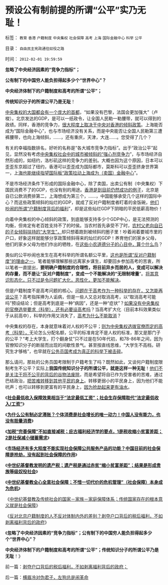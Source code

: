 # 预设公有制前提的所谓“公平”实乃无耻！

标签： `教育` `香港` `户籍制度` `中央集权` `社会保障` `高考` `上海` `国际金融中心` `科举` `公平` 

目录： `自由民主宪政通往奴役之路`

时间： `2012-02-01 19:59:59`

**忽略了中央经济因素的“竞争力指标”；**

**公有制下的中国穷人能负担得起多少个“世界中心”？**

**中央经济体制下的户籍制度和高考的所谓“公平”；**

**传统知识分子的所谓公平乃是无耻**！

[中央集权的大国都会有一个庞大的首都](../../../2011/7/14/他信近似庇隆，英拉近似庇隆夫人，泰国近似阿根廷.md)，“如果没有巴黎，法国会更加强大”（卢梭）。北京发达的GDP，是可以一纸政令，让全国人民勒一勒腰带，就可以得到的政绩。同样，香港的竞争力，[很大程度上取决于中央对香港的倾斜政策](../../../2009/6/1/台港内地经济往来要让大陆居民问“我的利益在那里”.md)。上海能否成为“国际金融中心”，也与市场经济没有关系，而是中央能否让全国人民勒第三遭裤腰带，也向上海倾斜，……，还有重庆，天津，大连……。您受得了几个？

有关的幸福指数排名，好听的名称是“各大城市竞争力指标”。出于“政治公平”起见，显然没有考虑[中央集权社会中的城市被倾斜的“强心剂竞争力](../../../2009/9/2/反对户籍制度背后垂涎的是政策倾斜的利益输送.md)”，与市场经济自然形成的，如纽约，洛杉矶这样的竞争力的差别。大概也因为这个原因，日本可以歪歪东京超过了纽约，香港可以歪歪成为国际都市，莫斯科可以歪歪挤身世界第一，上[海也能继续指望国际板“政策拉动上海成为（卖国）金融中心](../../../2011/6/15/国际板推动RMB国际化的骗局.md)”。

不是市场经济条件下形成的国际金融中心，除了卖国，出卖公有制（中央集权）下国民消费不了的GDP，也没有别的用途。[香港是到目前仍然成功的例子](../../../2011/12/16/废除向香港倾斜的“谷物法”，大陆居民将大大富裕.md)，北京是自已公款消费排第二，上海想成为第三个，……，中国能够承受几个这样的国际中心？而这些政策倾斜的灿烂的GDP，就成了反对户籍制度者盯着的金饭碗，[他们吵闹的所谓“户籍制度背后的福利](../../../2011/1/25/改革可以渐进，但不应南辕北辙.md)”，却是这些灿烂GDP下阴暗的平民低薪高物价！

向着中央集权的中心倾斜的政策，到底能够支持多少个GDP中心，是无法预测的均衡，但肯定有老百姓支持不了的时侯。当农村首先承受不了时，[农村父老向自已的子女倾斜扶持的“大学生”，](../../../2010/4/29/声称代表农民的绝大部分不是农民.md)却只想着跑到被倾斜的圈子里！吵着闹着要城市里的户口，好象这样就能够分享政策倾斜得来的灿烂的GDP！养育他们的家乡父母，他们的家乡父母为他们作出的牺牲，在[这些小农道德分子的心目中，算个什么鸟](../../../2009/8/31/城乡移民精英只是代表了自已的利益.md)？

类似的公平吵闹也发生在高考科举的所谓名额公平里，[这也是所谓“反对户籍制度”的理由之一](../../../2010/3/5/“反户籍制度”的根源就是小农意识.md)。笔者能够理解那些远离家乡谋生，却要回乡参加高考的苦衷，所以笔者一直提出，**要明确户籍制度的合理性，将目前异乡而居的人，变成可以解决的存量，而不是让“反对户籍制度”，变成一个不能解决的“无限制增量**”。[将其意识形态化，只不过是令问题扩大化，恶性化，更加不能解决](../../../2009/10/23/跳出城乡死亡循环的代价和对价.md)。

但是户籍制度不是高考问题的核心。[问题在于高考作为一种科举的存在，又怎能再谈公平](../../../2009/12/8/中国科学文化基础被摧毁的手段.md)？高考指挥捧为人诟病，但是一些人又总对取消高考，以“取消高考可能吗”预设结论；但是高考到底是一种“病因”，还是一种“症状”？[如果没有中央集权的官僚选举要求（科举），还有必要设高考吗](../../../2010/7/21/炒作唐骏假文凭突显国民劣根性.md)？当高考扩大化（目前本科效果类似于从前高中），科举的作用又消失了，[高考为什么不能取消](../../../2010/9/13/唐骏假文凭背后的几百万科举蜱虫.md)？

中央集权的存在，本身就意味着对人权的不公平；[则为中央集权选拨官僚而定的高考（科举），](../../../2009/12/13/科举不是教育，全民求官不是经济.md)无论怎么分配名额，公平的标准肯定不是人权的标准，那又是那门子的公平？“考上大学生，打个翻身仗”只不过是在50年代初，和78-86年之间，因为官僚知识分子的断层而出现的间歇性景气。甚至按直线思维，“大学生不高档，研究生才够格”，也早就在[公务员国考成为真正的科举下被击碎](../../../2009/12/9/现代科举之高考、国考、公务员和考研.md)。

那么请问，那处的公务员国考限制于户籍考生了吗？既然如此，又谈何户籍制度限制考生不公平？实际上**我国传统知识分子的所谓公平，就是这样一种无耻**！[他们不是关注于将不公平的背后的谷物法废除](../../../2012/1/19/建构社会是大忌讳；“反谷物法”不是革命.md)，而是希望将自已作为受害者的苦难，通过巴结政治，[把苦难转移到其他平民的身上](../../../2012/1/2/愚民三步曲和三层次的愚民：“文过饰非，虚拟正义，以邻为壑”.md)。转移更弱小的平民身上，因为他们不能吭声；也可以转移到更富有的平民身上，[因为抢劫起来更有油水](../../../2009/10/13/小农意识仇富牛二历史命运.md)。

《[**社会最低收入保障效果相当于“法定最低工资”；社会生存保障取代“法定最低收入/工资”**](../../../2012/1/24/用社会生存保障取代“法定最低收入／工资”；.md)》

《[**为什么公有制必定滞胀？个体消费是社会增长的唯一动力！中国人没有能力，也没有胆量消费**](../../../2012/1/24/为什么公有制必定滞胀？个体消费是社会增长的唯一动力！.md)》

《[**加税“完善保障”不如直接减税；庇古福利经济学的要点，1是税收缩小贫富差距；2是社保减小储蓄需求**](../../../2012/1/26/加税“完善保障”不如直接减税，和“强制分红”的恶毒.md)》

《[**市场经济有多大程度不能实现社会保障公共服务产品的功能？中国目前的社会保障是抢劫，没有起到社会保障的作用**](../../../2012/1/26/社会保障在多大程度上是有必要的？.md)》

《[**中世纪基督教发明的遗产税；遗产税是通过赤贫“缩小贫富差距”；结果是形成贵族等级奴役社会**](../../../2012/1/26/中世纪基督教发明的遗产税和奥朗则布大帝的“忏悔”.md)》

《[**中世纪基督教全心全意社会保障；不惜一切代价的危机管理”（社会保障）本身成为危机**](../../../2012/1/26/中世纪基督教社会就是全面保障的公有制社会主义.md)》

《[中世纪基督教及传统社会的国家－家族－家庭保障体系；传统国家存在的根本意义就是社会保障](../../../2012/1/30/传统国家的存在意义就是社会保障，国家－家族－家庭保障体系.md)》

《[反对北京户籍制度的人不反对体制内外的差别？剥夺户口背后的税后福利，不如剥离福利背后的政府](../../../2012/2/1/剥夺户口背后的税后福利，不如剥离福利背后的政府；.md)》

《**忽略了中央经济因素的“竞争力指标”；公有制下的中国穷人能负担得起多少个“世界中心”？**

**中央经济体制下的户籍制度和高考的所谓“公平”；传统知识分子的所谓公平乃是无耻**！》



前一篇：[剥夺户口背后的税后福利，不如剥离福利背后的政府；](../../../2012/2/1/剥夺户口背后的税后福利，不如剥离福利背后的政府；.md)

后一篇：[横眉冷对伪君子，左狗总是闹革命](../../../2012/2/1/横眉冷对伪君子，左狗总是闹革命.md)